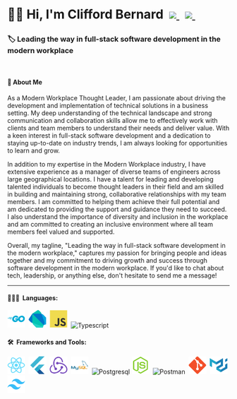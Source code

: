<h1>
  
  🙋‍♂️ Hi, I'm Clifford Bernard&nbsp;
  <a href="https://www.linkedin.com/in/clifford-bernard-107ba78/">
    <img src="https://cdn.jsdelivr.net/gh/devicons/devicon/icons/linkedin/linkedin-original.svg"  widht="20" height="20"/>
  </a>&nbsp;
  <a href="https://twitter.com/Bern_Cliff">
    <img src="https://cdn.jsdelivr.net/gh/devicons/devicon/icons/twitter/twitter-original.svg"  widht="20" height="20"/>
  </a>&nbsp;
</h1>

<h3>
  🏷️ Leading the way in full-stack software development in the modern workplace
</h3>

<br/>

<h4>
 👋 About Me
  </h4>
<p>
As a Modern Workplace Thought Leader, I am passionate about driving the development and implementation of technical solutions in a business setting. My deep understanding of the technical landscape and strong communication and collaboration skills allow me to effectively work with clients and team members to understand their needs and deliver value. With a keen interest in full-stack software development and a dedication to staying up-to-date on industry trends, I am always looking for opportunities to learn and grow.

In addition to my expertise in the Modern Workplace industry, I have extensive experience as a manager of diverse teams of engineers across large geographical locations. I have a talent for leading and developing talented individuals to become thought leaders in their field and am skilled in building and maintaining strong, collaborative relationships with my team members. I am committed to helping them achieve their full potential and am dedicated to providing the support and guidance they need to succeed. I also understand the importance of diversity and inclusion in the workplace and am committed to creating an inclusive environment where all team members feel valued and supported.

Overall, my tagline, "Leading the way in full-stack software development in the modern workplace," captures my passion for bringing people and ideas together and my commitment to driving growth and success through software development in the modern workplace. If you'd like to chat about tech, leadership, or anything else, don't hesitate to send me a message!
</p>

--- 


#### 🧑🏼‍💻 &nbsp;Languages:

<p>
<img src="https://github.com/devicons/devicon/blob/master/icons/go/go-original-wordmark.svg" title="Go" alt="Go" width="40" height="40"/>&nbsp;
<img src="https://github.com/devicons/devicon/blob/master/icons/dart/dart-original.svg" title="Dart" alt="Dart" width="40" height="40"/>&nbsp;
<img src="https://github.com/devicons/devicon/blob/master/icons/javascript/javascript-original.svg" title="JavaScript" alt="JavaScript" width="40" height="40"/>&nbsp;
<img src="https://cdn.jsdelivr.net/gh/devicons/devicon/icons/typescript/typescript-original.svg" title="Typescript"  alt="Typescript" width="40" height="40"/>&nbsp;          
</p>

#### 🛠 &nbsp;Frameworks and Tools:
<p>
<img src="https://github.com/devicons/devicon/blob/master/icons/react/react-original.svg" title="React" alt="React" width="40" height="40"/>&nbsp;
<img src="https://github.com/devicons/devicon/blob/master/icons/flutter/flutter-original.svg" title="Flutter" alt="Flutter" width="40" height="40"/>&nbsp;
<img src="https://github.com/devicons/devicon/blob/master/icons/redux/redux-original.svg" title="Redux" alt="Redux " width="40" height="40"/>&nbsp;
<img src="https://github.com/devicons/devicon/blob/master/icons/mysql/mysql-original-wordmark.svg" title="MySQL"  alt="MySQL" width="40" height="40"/>&nbsp;  
<img src="https://cdn.jsdelivr.net/gh/devicons/devicon/icons/postgresql/postgresql-original.svg" title="Postgresql" alt="Postgresql" width="40" height="40" />
<img src="https://github.com/devicons/devicon/blob/master/icons/nodejs/nodejs-original.svg" title="NodeJS" alt="NodeJS" width="40" height="40"/>&nbsp;
<img src="https://www.vectorlogo.zone/logos/getpostman/getpostman-icon.svg" title="Postman"  alt="Postman" width="40" height="40"/>&nbsp;
<img src="https://github.com/devicons/devicon/blob/master/icons/git/git-original.svg" title="Git" **alt="Git" width="40" height="40"/>&nbsp;
<img src="https://github.com/devicons/devicon/blob/master/icons/materialui/materialui-original.svg" title="Material UI" alt="Material UI" width="40" height="40"/>&nbsp;
<img src="https://github.com/devicons/devicon/blob/master/icons/tailwindcss/tailwindcss-plain.svg" title="Tailwind CSS" alt="Tailwind CSS" width="40" height="40"/>&nbsp; 
</p>
